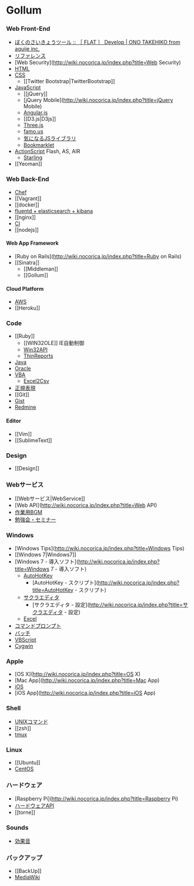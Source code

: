 # Gollum

### Web Front-End
- [ぼくのさいきょうツール :: ［ FLAT ］ Develop | ONO TAKEHIKO from aguije inc.](http://flat.is/develop/2014/02/ultimate/)
- [リファレンス](http://wiki.nocorica.jp/index.php?title=リファレンス)
- [Web Security](http://wiki.nocorica.jp/index.php?title=Web Security)
- [HTML](http://wiki.nocorica.jp/index.php?title=HTML)
- [CSS](http://wiki.nocorica.jp/index.php?title=CSS)
    - [[Twitter Bootstrap|TwitterBootstrap]]
- [JavaScript](http://wiki.nocorica.jp/index.php?title=JavaScript)
    - [[jQuery]]
    - [jQuery Mobile](http://wiki.nocorica.jp/index.php?title=jQuery Mobile)
    - [Angular.js](http://wiki.nocorica.jp/index.php?title=Angular.js)
    - [[D3.js|D3js]]
    - [Three.js](http://wiki.nocorica.jp/index.php?title=Three.js)
    - [famo.us](http://wiki.nocorica.jp/index.php?title=famo.us)
    - [気になるJSライブラリ](http://wiki.nocorica.jp/index.php?title=気になるJSライブラリ)
    - [Bookmarklet](http://wiki.nocorica.jp/index.php?title=Bookmarklet)
- [ActionScript](http://wiki.nocorica.jp/index.php?title=ActionScript) Flash, AS, AIR
    - [Starling](http://wiki.nocorica.jp/index.php?title=Starling)
- [[Yeoman]]

### Web Back-End
- [Chef](http://wiki.nocorica.jp/index.php?title=Chef)
- [[Vagrant]]
- [[docker]]
- [fluentd + elasticsearch + kibana](http://wiki.nocorica.jp/index.php?title=Fluentd_%2B_elasticsearch_%2B_kibana)
- [[nginx]]
- [CI](http://wiki.nocorica.jp/index.php?title=CI)
- [[nodejs]]

#### Web App Framework
- [Ruby on Rails](http://wiki.nocorica.jp/index.php?title=Ruby on Rails)
- [[Sinatra]]
    - [[Middleman]]
    - [[Gollum]]

#### Cloud Platform
- [AWS](http://wiki.nocorica.jp/index.php?title=AWS)
- [[Heroku]]

### Code
- [[Ruby]]
    - [[WIN32OLE]] IE自動制御
    - [Win32API](http://wiki.nocorica.jp/index.php?title=Win32API)
    - [ThinReports](http://wiki.nocorica.jp/index.php?title=ThinReports)
- [Java](http://wiki.nocorica.jp/index.php?title=Java)
- [Oracle](http://wiki.nocorica.jp/index.php?title=Oracle)
- [VBA](http://wiki.nocorica.jp/index.php?title=VBA)
    - [Excel2Csv](http://wiki.nocorica.jp/index.php?title=Excel2Csv)
- [正規表現](http://wiki.nocorica.jp/index.php?title=正規表現)
- [[Git]]
- [Gist](http://wiki.nocorica.jp/index.php?title=Gist)
- [Redmine](http://wiki.nocorica.jp/index.php?title=Redmine)

#### Editor
- [[Vim]]
- [[SublimeText]]

### Design
- [[Design]]

### Webサービス
- [[Webサービス|WebService]]
- [Web API](http://wiki.nocorica.jp/index.php?title=Web API)
- [作業用BGM](http://wiki.nocorica.jp/index.php?title=作業用BGM)
- [勉強会・セミナー](http://wiki.nocorica.jp/index.php?title=勉強会・セミナー)

### Windows
- [Windows Tips](http://wiki.nocorica.jp/index.php?title=Windows Tips)
- [[Windows 7|Windows7]]
- [Windows 7 - 導入ソフト](http://wiki.nocorica.jp/index.php?title=Windows 7 - 導入ソフト)
    - [AutoHotKey](http://wiki.nocorica.jp/index.php?title=AutoHotKey)
        - [AutoHotKey - スクリプト](http://wiki.nocorica.jp/index.php?title=AutoHotKey - スクリプト)
    - [サクラエディタ](http://wiki.nocorica.jp/index.php?title=サクラエディタ)
        - [サクラエディタ - 設定](http://wiki.nocorica.jp/index.php?title=サクラエディタ - 設定)
    - [Excel](http://wiki.nocorica.jp/index.php?title=Excel)
- [コマンドプロンプト](http://wiki.nocorica.jp/index.php?title=コマンドプロンプト)
- [バッチ](http://wiki.nocorica.jp/index.php?title=バッチ)
- [VBScript](http://wiki.nocorica.jp/index.php?title=VBScript)
- [Cygwin](http://wiki.nocorica.jp/index.php?title=Cygwin)

### Apple
- [OS X](http://wiki.nocorica.jp/index.php?title=OS X)
- [Mac App](http://wiki.nocorica.jp/index.php?title=Mac App)
- [iOS](http://wiki.nocorica.jp/index.php?title=iOS)
- [iOS App](http://wiki.nocorica.jp/index.php?title=iOS App)

### Shell
- [UNIXコマンド](http://wiki.nocorica.jp/index.php?title=UNIXコマンド)
- [[zsh]]
- [tmux](http://wiki.nocorica.jp/index.php?title=tmux)

### Linux
- [[Ubuntu]]
- [CentOS](http://wiki.nocorica.jp/index.php?title=CentOS)

### ハードウェア
- [Raspberry Pi](http://wiki.nocorica.jp/index.php?title=Raspberry Pi)
- [ハードウェアAPI](http://wiki.nocorica.jp/index.php?title=ハードウェアAPI)
- [[torne]]

### Sounds
-  [効果音](http://wiki.nocorica.jp/index.php?title=効果音)

### バックアップ
- [[BackUp]]
- [MediaWiki](http://wiki.nocorica.jp/index.php?title=MediaWiki)
